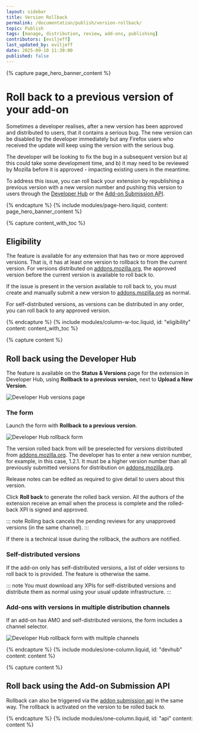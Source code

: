 ```yaml
---
layout: sidebar
title: Version Rollback
permalink: /documentation/publish/version-rollback/
topic: Publish
tags: [manage, distribution, review, add-ons, publishing]
contributors: [eviljeff]
last_updated_by: eviljeff
date: 2025-09-10 11:39:00
published: false
---
```


<!-- Page Hero Banner -->

{% capture page_hero_banner_content %}

# Roll back to a previous version of your add-on

Sometimes a developer realises, after a new version has been approved and distributed to users, that it contains a serious bug. The new version can be disabled by the developer immediately but any Firefox users who received the update will keep using the version with the serious bug.

The developer will be looking to fix the bug in a subsequent version but a) this could take some development time, and b) it may need to be reviewed by Mozilla before it is approved - impacting existing users in the meantime.

To address this issue, you can roll back your extension by republishing a previous version with a new version number and pushing this version to users through the [Developer Hub](https://addons.mozilla.org/developers/) or the [Add-on Submission API](https://addons.mozilla.org/api/v5/addons/).

{% endcapture %}
{% include modules/page-hero.liquid,
    content: page_hero_banner_content
%}

<!-- Content with Table of Contents Module -->

{% capture content_with_toc %}

## Eligibility

The feature is available for any extension that has two or more approved versions. That is, it has at least one version to rollback to from the current version.  For versions distributed on [addons.mozilla.org](https://addons.mozilla.org/), the approved version before the current version is available to roll back to.

If the issue is present in the version available to roll back to, you must create and manually submit a new version to [addons.mozilla.org](https://addons.mozilla.org/) as normal.

For self-distributed versions, as versions can be distributed in any order, you can roll back to any approved version.

{% endcapture %}
{% include modules/column-w-toc.liquid,
  id: "eligibility"
  content: content_with_toc
%}

<!-- END: Content with Table of Contents -->

<!-- Single Column Body Module -->

{% capture content %}

## Roll back using the Developer Hub

The feature is available on the **Status & Versions** page for the extension in Developer Hub, using **Rollback to a previous version**, next to **Upload a New Version**.

![Developer Hub versions page](/assets/img/documentation/publish/rollback-devhub-versions.png)

### The form

Launch the form with **Rollback to a previous version**.

![Developer Hub rollback form](/assets/img/documentation/publish/rollback-devhub-form.png)

The version rolled back from will be preselected for versions distributed from [addons.mozilla.org](https://addons.mozilla.org/).  The developer has to enter a new version number, for example, in this case, 1.2.1.  It must be a higher version number than all previously submitted versions for distribution on [addons.mozilla.org](https://addons.mozilla.org/).

Release notes can be edited as required to give detail to users about this version.

Click **Roll back** to generate the rolled back version. All the authors of the extension receive an email when the process is complete and the rolled-back XPI is signed and approved.

::: note
Rolling back cancels the pending reviews for any unapproved versions (in the same channel).
:::

If there is a technical issue during the rollback, the authors are notified.

### Self-distributed versions

If the add-on only has self-distributed versions, a list of older versions to roll back to is provided. The feature is otherwise the same.

::: note
You must download any XPIs for self-distributed versions and distribute them as normal using your usual update infrastructure.
:::

### Add-ons with versions in multiple distribution channels

If an add-on has AMO and self-distributed versions, the form includes a channel selector. 

![Developer Hub rollback form with multiple channels](/assets/img/documentation/publish/rollback-devhub-form-channels.png)

{% endcapture %}
{% include modules/one-column.liquid,
  id: "devhub"
  content: content
%}

<!-- END: Single Column Body Module -->

<!-- Single Column Body Module -->

{% capture content %}

## Roll back using the Add-on Submission API

Rollback can also be triggered via the [addon submission api](https://mozilla.github.io/addons-server/topics/api/addons.html#version-rollback) in the same way. The rollback is activated on the version to be rolled back *to*.

{% endcapture %}
{% include modules/one-column.liquid,
  id: "api"
  content: content
%}

<!-- END: Single Column Body Module -->


